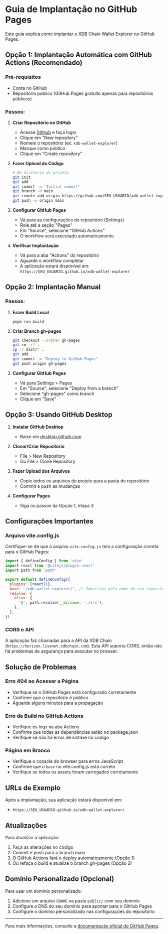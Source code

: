 # Guia de Implantação no GitHub Pages

Este guia explica como implantar o XDB Chain Wallet Explorer no GitHub Pages.

## Opção 1: Implantação Automática com GitHub Actions (Recomendado)

### Pré-requisitos
- Conta no GitHub
- Repositório público (GitHub Pages gratuito apenas para repositórios públicos)

### Passos:

1. **Criar Repositório no GitHub**
   - Acesse [GitHub](https://github.com) e faça login
   - Clique em "New repository"
   - Nomeie o repositório (ex: `xdb-wallet-explorer`)
   - Marque como público
   - Clique em "Create repository"

2. **Fazer Upload do Código**
   ```bash
   # No diretório do projeto
   git init
   git add .
   git commit -m "Initial commit"
   git branch -M main
   git remote add origin https://github.com/SEU_USUARIO/xdb-wallet-explorer.git
   git push -u origin main
   ```

3. **Configurar GitHub Pages**
   - Vá para as configurações do repositório (Settings)
   - Role até a seção "Pages"
   - Em "Source", selecione "GitHub Actions"
   - O workflow será executado automaticamente

4. **Verificar Implantação**
   - Vá para a aba "Actions" do repositório
   - Aguarde o workflow completar
   - A aplicação estará disponível em: `https://SEU_USUARIO.github.io/xdb-wallet-explorer`

## Opção 2: Implantação Manual

### Passos:

1. **Fazer Build Local**
   ```bash
   pnpm run build
   ```

2. **Criar Branch gh-pages**
   ```bash
   git checkout --orphan gh-pages
   git rm -rf .
   cp -r dist/* .
   git add .
   git commit -m "Deploy to GitHub Pages"
   git push origin gh-pages
   ```

3. **Configurar GitHub Pages**
   - Vá para Settings > Pages
   - Em "Source", selecione "Deploy from a branch"
   - Selecione "gh-pages" como branch
   - Clique em "Save"

## Opção 3: Usando GitHub Desktop

1. **Instalar GitHub Desktop**
   - Baixe em [desktop.github.com](https://desktop.github.com)

2. **Clonar/Criar Repositório**
   - File > New Repository
   - Ou File > Clone Repository

3. **Fazer Upload dos Arquivos**
   - Copie todos os arquivos do projeto para a pasta do repositório
   - Commit e push as mudanças

4. **Configurar Pages**
   - Siga os passos da Opção 1, etapa 3

## Configurações Importantes

### Arquivo vite.config.js
Certifique-se de que o arquivo `vite.config.js` tem a configuração correta para o GitHub Pages:

```javascript
import { defineConfig } from 'vite'
import react from '@vitejs/plugin-react'
import path from 'path'

export default defineConfig({
  plugins: [react()],
  base: '/xdb-wallet-explorer/', // Substitua pelo nome do seu repositório
  resolve: {
    alias: {
      '@': path.resolve(__dirname, './src'),
    },
  },
})
```

### CORS e API
A aplicação faz chamadas para a API da XDB Chain (`https://horizon.livenet.xdbchain.com`). Esta API suporta CORS, então não há problemas de segurança para executar no browser.

## Solução de Problemas

### Erro 404 ao Acessar a Página
- Verifique se o GitHub Pages está configurado corretamente
- Confirme que o repositório é público
- Aguarde alguns minutos para a propagação

### Erro de Build no GitHub Actions
- Verifique os logs na aba Actions
- Confirme que todas as dependências estão no package.json
- Verifique se não há erros de sintaxe no código

### Página em Branco
- Verifique o console do browser para erros JavaScript
- Confirme que o `base` no vite.config.js está correto
- Verifique se todos os assets foram carregados corretamente

## URLs de Exemplo

Após a implantação, sua aplicação estará disponível em:
- `https://SEU_USUARIO.github.io/xdb-wallet-explorer/`

## Atualizações

Para atualizar a aplicação:
1. Faça as alterações no código
2. Commit e push para o branch main
3. O GitHub Actions fará o deploy automaticamente (Opção 1)
4. Ou refaça o build e atualize o branch gh-pages (Opção 2)

## Domínio Personalizado (Opcional)

Para usar um domínio personalizado:
1. Adicione um arquivo `CNAME` na pasta `public/` com seu domínio
2. Configure o DNS do seu domínio para apontar para o GitHub Pages
3. Configure o domínio personalizado nas configurações do repositório

---

Para mais informações, consulte a [documentação oficial do GitHub Pages](https://docs.github.com/en/pages).

